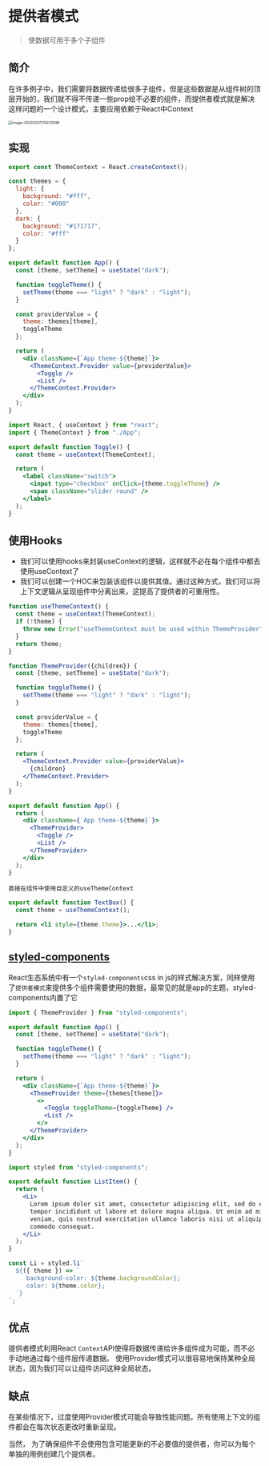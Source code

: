 # 提供者模式

>  使数据可用于多个子组件

## 简介

在许多例子中，我们需要将数据传递给很多子组件，但是这些数据是从组件树的顶层开始的，我们就不得不传递一些prop给不必要的组件，而提供者模式就是解决这样问题的一个设计模式，主要应用依赖于React中Context

<img src="https://tva1.sinaimg.cn/large/008i3skNgy1gz5apdd1xtj30wq0k4dh3.jpg" alt="image-20220207215235596" style="zoom:50%;" />

## 实现

```jsx
export const ThemeContext = React.createContext();

const themes = {
  light: {
    background: "#fff",
    color: "#000"
  },
  dark: {
    background: "#171717",
    color: "#fff"
  }
};

export default function App() {
  const [theme, setTheme] = useState("dark");

  function toggleTheme() {
    setTheme(theme === "light" ? "dark" : "light");
  }

  const providerValue = {
    theme: themes[theme],
    toggleTheme
  };

  return (
    <div className={`App theme-${theme}`}>
      <ThemeContext.Provider value={providerValue}>
        <Toggle />
        <List />
      </ThemeContext.Provider>
    </div>
  );
}
```

```jsx
import React, { useContext } from "react";
import { ThemeContext } from "./App";

export default function Toggle() {
  const theme = useContext(ThemeContext);

  return (
    <label className="switch">
      <input type="checkbox" onClick={theme.toggleTheme} />
      <span className="slider round" />
    </label>
  );
}
```

## 使用Hooks

- 我们可以使用hooks来封装useContext的逻辑，这样就不必在每个组件中都去使用useContext了
- 我们可以创建一个HOC来包装该组件以提供其值。通过这种方式，我们可以将上下文逻辑从呈现组件中分离出来，这提高了提供者的可重用性。

```jsx
function useThemeContext() {
  const theme = useContext(ThemeContext);
  if (!theme) {
    throw new Error("useThemeContext must be used within ThemeProvider");
  }
  return theme;
}
```

```jsx
function ThemeProvider({children}) {
  const [theme, setTheme] = useState("dark");

  function toggleTheme() {
    setTheme(theme === "light" ? "dark" : "light");
  }

  const providerValue = {
    theme: themes[theme],
    toggleTheme
  };

  return (
    <ThemeContext.Provider value={providerValue}>
      {children}
    </ThemeContext.Provider>
  );
}

export default function App() {
  return (
    <div className={`App theme-${theme}`}>
      <ThemeProvider>
        <Toggle />
        <List />
      </ThemeProvider>
    </div>
  );
}
```

`直接在组件中使用自定义的useThemeContext`

```jsx
export default function TextBox() {
  const theme = useThemeContext();

  return <li style={theme.theme}>...</li>;
}
```

## [styled-components](https://styled-components.com/docs/advanced)

React生态系统中有一个`styled-components`css in js的样式解决方案，同样使用了`提供者模式`来提供多个组件需要使用的数据，最常见的就是app的主题，styled-components内置了它

```jsx
import { ThemeProvider } from "styled-components";

export default function App() {
  const [theme, setTheme] = useState("dark");

  function toggleTheme() {
    setTheme(theme === "light" ? "dark" : "light");
  }

  return (
    <div className={`App theme-${theme}`}>
      <ThemeProvider theme={themes[theme]}>
        <>
          <Toggle toggleTheme={toggleTheme} />
          <List />
        </>
      </ThemeProvider>
    </div>
  );
}
```

```jsx
import styled from "styled-components";

export default function ListItem() {
  return (
    <Li>
      Lorem ipsum dolor sit amet, consectetur adipiscing elit, sed do eiusmod
      tempor incididunt ut labore et dolore magna aliqua. Ut enim ad minim
      veniam, quis nostrud exercitation ullamco laboris nisi ut aliquip ex ea
      commodo consequat.
    </Li>
  );
}

const Li = styled.li`
  ${({ theme }) => `
     background-color: ${theme.backgroundColor};
     color: ${theme.color};
  `}
`;
```



## 优点

提供者模式利用React `Context`API使得将数据传递给许多组件成为可能，而不必手动地通过每个组件层传递数据。 使用Provider模式可以很容易地保持某种全局状态，因为我们可以让组件访问这种全局状态。

## 缺点

在某些情况下，过度使用Provider模式可能会导致性能问题。所有使用上下文的组件都会在每次状态更改时重新呈现。

当然， 为了确保组件不会使用包含可能更新的不必要值的提供者，你可以为每个单独的用例创建几个提供者。